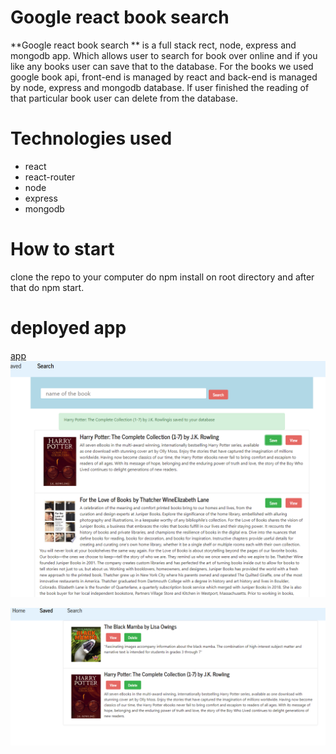 # Google react book search 
**Google react book search ** is a full stack rect, node, express and mongodb app. Which allows user to search for book over online and if you like any books user can save that to the database.
For the books we used google book api, front-end is managed by react and back-end is managed by node, express and mongodb database. If user finished the reading of that particular book user can delete from the database.
# Technologies used
- react 
- react-router
- node 
- express 
- mongodb
# How to start 
clone the repo to your computer 
do npm install on root directory and after that do npm start.
# deployed app
[app](https://vast-waters-78960.herokuapp.com/)
![demo-images](./images/react.PNG)


![demo-images](./images/mamba.PNG)

